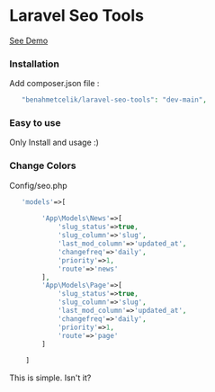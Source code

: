 # Laravel Seo Tools #


[See Demo](https://github.com/benahmetcelik/laravel-seo-tools)

### Installation ###
Add composer.json file :
```php
   "benahmetcelik/laravel-seo-tools": "dev-main",
```


### Easy to use ###
Only Install and usage :)

### Change Colors ###
Config/seo.php

```php
   'models'=>[
       
        'App\Models\News'=>[
            'slug_status'=>true,
            'slug_column'=>'slug',
            'last_mod_column'=>'updated_at',
            'changefreq'=>'daily',
            'priority'=>1,
            'route'=>'news'
        ],
        'App\Models\Page'=>[
            'slug_status'=>true,
            'slug_column'=>'slug',
            'last_mod_column'=>'updated_at',
            'changefreq'=>'daily',
            'priority'=>1,
            'route'=>'page'
        ]
    
    ]
```



This is simple. Isn't it?

